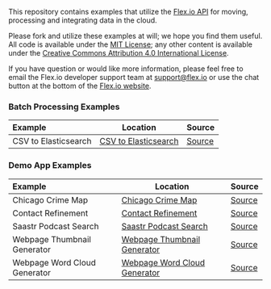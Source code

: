 This repository contains examples that utilize the [Flex.io API](https://www.flex.io) for moving, processing and integrating data in the cloud.

Please fork and utilize these examples at will; we hope you find them useful.  All code is available under the [MIT License](http://opensource.org/licenses/MIT); any other content is available under the [Creative Commons Attribution 4.0 International License](http://creativecommons.org/licenses/by/4.0/).

If you have question or would like more information, please feel free to email the Flex.io developer support team at [support@flex.io](mailto:support@flex.io?subject=Flex.io%20Examples%20Repo") or use the chat button at the bottom of the [Flex.io website](https://www.flex.io).

### Batch Processing Examples

Example | Location | Source
:-------|----------|--------
CSV to Elasticsearch | [CSV to Elasticsearch](https://flexiodata.github.io/examples/batch-csv-to-elasticsearch/) | [Source](https://github.com/flexiodata/examples/tree/master/batch-csv-to-elasticsearch)

### Demo App Examples

Example | Location | Source
:-------|----------|--------
Chicago Crime Map | [Chicago Crime Map](https://flexiodata.github.io/examples/demo-chicago-crime-map/) | [Source](https://github.com/flexiodata/examples/tree/master/demo-chicago-crime-map)
Contact Refinement | [Contact Refinement](https://flexiodata.github.io/examples/demo-contact-refinement/) | [Source](https://github.com/flexiodata/examples/tree/master/demo-contact-refinement)
Saastr Podcast Search | [Saastr Podcast Search](https://flexiodata.github.io/examples/demo-saastr-podcast-search/) | [Source](https://github.com/flexiodata/examples/tree/master/demo-saastr-podcast-search)
Webpage Thumbnail Generator | [Webpage Thumbnail Generator](https://flexiodata.github.io/examples/demo-webpage-thumbnail-generator/) | [Source](https://github.com/flexiodata/examples/tree/master/demo-webpage-thumbnail-generator)
Webpage Word Cloud Generator | [Webpage Word Cloud Generator](https://flexiodata.github.io/examples/demo-webpage-word-cloud-generator/) | [Source](https://github.com/flexiodata/examples/tree/master/demo-webpage-word-cloud-generator)
